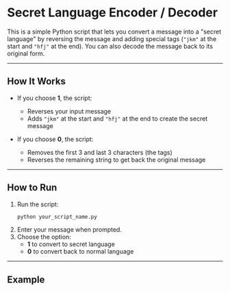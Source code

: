 # Secret Language Encoder / Decoder

This is a simple Python script that lets you convert a message into a "secret language" by reversing the message and adding special tags (`"jkm"` at the start and `"hfj"` at the end). You can also decode the message back to its original form.

---

## How It Works

- If you choose **1**, the script:
  - Reverses your input message
  - Adds `"jkm"` at the start and `"hfj"` at the end to create the secret message

- If you choose **0**, the script:
  - Removes the first 3 and last 3 characters (the tags)
  - Reverses the remaining string to get back the original message

---

## How to Run

1. Run the script:
    ```bash
    python your_script_name.py
    ```
2. Enter your message when prompted.
3. Choose the option:
   - **1** to convert to secret language
   - **0** to convert back to normal language

---

## Example

